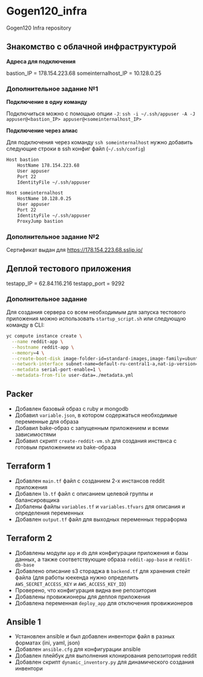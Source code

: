 # Gogen120_infra
Gogen120 Infra repository

## Знакомство с облачной инфраструктурой

**Адреса для подключения**

bastion_IP = 178.154.223.68
someinternalhost_IP = 10.128.0.25

### Дополнительное задание №1

**Подключение в одну команду**

Подключиться можно с помощью опции `-J`: `ssh -i ~/.ssh/appuser -A -J appuser@<bastion_IP> appuser@<someinternalhost_IP>`

**Подключение через алиас**

Для подключения через команду `ssh someinternalhost` нужно добавить следующие строки в ssh конфиг файл (`~/.ssh/config`)

```bash
Host bastion
    HostName 178.154.223.68
    User appuser
    Port 22
    IdentityFile ~/.ssh/appuser

Host someinternalhost
    HostName 10.128.0.25
    User appuser
    Port 22
    IdentityFile ~/.ssh/appuser
    ProxyJump bastion
```

### Дополнительное задание №2

Сертификат выдан для https://178.154.223.68.sslip.io/

## Деплой тестового приложения

testapp_IP = 62.84.116.216
testapp_port = 9292

### Дополнительное задание

Для создания сервера со всем необходимым для запуска тестового приложения можно использовать `startup_script.sh` или следующую команду в CLI:

```bash
yc compute instance create \
  --name reddit-app \
  --hostname reddit-app \
  --memory=4 \
  --create-boot-disk image-folder-id=standard-images,image-family=ubuntu-1604-lts,size=10GB \
  --network-interface subnet-name=default-ru-central1-a,nat-ip-version=ipv4 \
  --metadata serial-port-enable=1 \
  --metadata-from-file user-data=./metadata.yml
```

## Packer

* Добавлен базовый образ с ruby и mongodb
* Добавил `variable.json`, в котором содержаться необходимые переменные для образа
* Добавил bake-образ c запущенным приложением и всеми зависимостями
* Добавил скрипт `create-reddit-vm.sh` для создания инствнса с готовым приложением из bake-образа

## Terraform 1

* Добавлен `main.tf` файл с созданием 2-х инстансов reddit приложения
* Добавлен `lb.tf` файл с описанием целевой группы и балансировщика
* Добалены файлы `variables.tf` и `variables.tfvars` для описания и определения переменных
* Добавлен `output.tf` файл для выходных переменных терраформа

## Terraform 2

* Добавлены модули `app` и `db` для конфигурации приложения и базы данных, а также соответствующие образа `reddit-app-base` и `reddit-db-base`
* Добавлено описание s3 стораджа в `backend.tf` для хранения стейт файла (для работы юекенда нужно определить `AWS_SECRET_ACCESS_KEY` и `AWS_ACCESS_KEY_ID`)
* Проверено, что конфигурация видна вне репозитория
* Добавлены провижионеры для деплоя приложения
* Добавлена переменная `deploy_app` для отключения провижионеров

## Ansible 1

* Установлен ansible и был добавлен инвентори файл в разных форматах (ini, yaml, json)
* Добавлен `ansible.cfg` для конфигурации ansible
* Добавлен плейбук для выполнения клонирования репозитория reddit
* Добавлен скрипт `dynamic_inventory.py` для динамического создания инвентори
